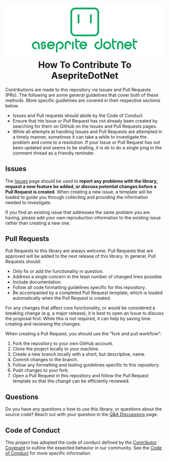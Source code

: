 <h1 align="center">
<img src="https://raw.githubusercontent.com/AristurtleDev/AsepriteDotNet/main/.github/images/aseprite-dotnet-banner.png" alt="AsepriteDotNet Logo">
<br/>
How To Contribute To AsepriteDotNet
</h1>

Contributions are made to this repository via Issues and Pull Requests (PRs).  The following are some general guidelines that cover both of these methods.  More specific guidelines are covered in their respective sections below.

*   Issues and Pull requests should abide by the Code of Conduct
*   Ensure that hte Issue or Pull Request has not already been created by searching for them on GitHub on the Issues and Pull Requests pages.
*   While all attempts at handling Issues and Pull Requests are attempted in a timely manner, sometimes it can take a while to investigate the problem and come to a resolution.  If your Issue or Pull Request has not been updated and seems to be stalling, it is ok to do a single ping in the comment thread as a friendly reminder.

## Issues
The [Issues](https://github.com/AristurtleDev/AsepriteDotNet/issues) page should be used to **report any problems with the library, request a new feature be added, or discuss potential changes before a Pull Request is created**.  When creating a new issue, a template will be loaded to guide you through collecting and providing the information needed to investigate. 

If you find an existing issue that addresses the same problem you are having, please add your own reproduction information to the existing issue rather than creating a new one.

## Pull Requests
Pull Requests to this library are always welcome.  Pull Requests that are approved will be added to the next release of this library.  In general, Pull Requests should:

*   Only fix or add the functionality in question.
*   Address a single concern in the least number of changed lines possible.
*   Include documentation.
*   Follow all code formatting guidelines specific for this repository.
*   Be accompanied by a completed Pull Request template, which is loaded automatically when the Pull Request is created.

For any changes that affect core functionality, or would be considered a breaking change (e.g. a major release), it is best to open an Issue to discuss the proposal first.  While this is not required, it can help by saving time creating and reviewing the changes.

When creating a Pull Request, you should use the "fork and pull workflow":

1.  Fork the repository to your own GitHub account.
2.  Clone the project locally to your machine.
3.  Create a new branch locally with a short, but descriptive, name.
4.  Commit changes to the branch.
5.  Follow any formatting and testing guidelines specific to this repository.
6.  Push changes to your fork.
7.  Open a Pull Request in this repository and follow the Pull Request template so that the change can be efficiently reviewed.

## Questions
Do you have any questions o how to use this library, or questions about the source code?  Reach out with your question in the [Q&A Discussions](https://github.com/AristurtleDev/AsepriteDotNet/discussions/categories/q-a) page.

## Code of Conduct
This project has adopted the code of conduct defined by the [Contributor Covenant](https://www.contributor-covenant.org/version/2/1/code_of_conduct/) to outline the expected behavior in our community.  See the [Code of Conduct](CODE_OF_CONDUCT.md) for more specific information.